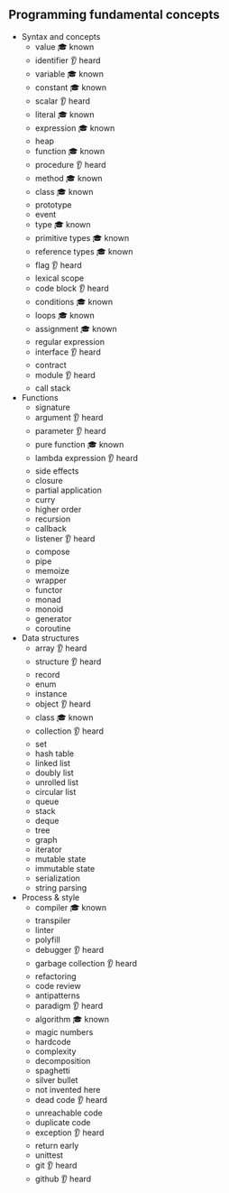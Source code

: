 ## Programming fundamental concepts

- Syntax and concepts
  - value 🎓 known
  - identifier 👂 heard
  - variable 🎓 known
  - constant 🎓 known
  - scalar 👂 heard
  - literal 🎓 known
  - expression 🎓 known
  - heap
  - function 🎓 known
  - procedure 👂 heard
  - method 🎓 known
  - class 🎓 known
  - prototype
  - event
  - type 🎓 known
  - primitive types 🎓 known
  - reference types 🎓 known
  - flag 👂 heard
  - lexical scope
  - code block 👂 heard
  - conditions 🎓 known
  - loops 🎓 known
  - assignment 🎓 known
  - regular expression
  - interface 👂 heard
  - contract
  - module 👂 heard
  - call stack
- Functions
  - signature
  - argument 👂 heard
  - parameter 👂 heard
  - pure function 🎓 known
  - lambda expression 👂 heard
  - side effects
  - closure
  - partial application
  - curry
  - higher order
  - recursion
  - callback
  - listener 👂 heard
  - compose
  - pipe
  - memoize
  - wrapper
  - functor
  - monad
  - monoid
  - generator
  - coroutine
- Data structures
  - array 👂 heard
  - structure 👂 heard
  - record
  - enum
  - instance
  - object 👂 heard
  - class 🎓 known
  - collection 👂 heard
  - set
  - hash table
  - linked list
  - doubly list
  - unrolled list
  - circular list
  - queue
  - stack
  - deque
  - tree
  - graph
  - iterator
  - mutable state
  - immutable state
  - serialization
  - string parsing
- Process & style
  - compiler 🎓 known
  - transpiler
  - linter
  - polyfill
  - debugger 👂 heard
  - garbage collection 👂 heard
  - refactoring
  - code review
  - antipatterns
  - paradigm 👂 heard
  - algorithm 🎓 known
  - magic numbers
  - hardcode
  - complexity
  - decomposition
  - spaghetti
  - silver bullet
  - not invented here
  - dead code 👂 heard
  - unreachable code
  - duplicate code
  - exception 👂 heard
  - return early
  - unittest
  - git 👂 heard
  - github 👂 heard
